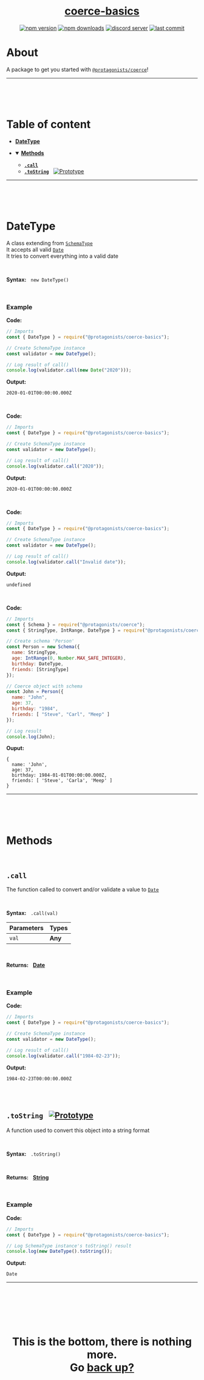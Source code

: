 <div id="top" align="center">

<h1><a href="https://github.com/ThePywon/coerce">coerce-basics</a></h1>
 
[![npm version](https://img.shields.io/npm/v/@protagonists/coerce-basics)](https://npmjs.com/package/@protagonists/coerce-basics)
[![npm downloads](https://img.shields.io/npm/dt/@protagonists/coerce-basics)](https://npmjs.com/package/@protagonists/coerce-basics)
[![discord server](https://img.shields.io/discord/937758194736955443?logo=discord&logoColor=white)](https://discord.gg/cwhj3EgqGP)
[![last commit](https://img.shields.io/github/last-commit/ThePywon/coerce-basics)](https://github.com/ThePywon/coerce-basics)
 
</div>


# About

A package to get you started with [`@protagonists/coerce`](https://www.npmjs.com/package/@protagonists/coerce)!

---

<br/><br/><br/>

# Table of content

* [**DateType**](#datetype)

* <details open><summary><a href="#methods"><b>Methods</b></a></summary>
  <p>

  * [**`.call`**](#call)
  * [**`.toString`**](#tostring) &nbsp; [![Prototype](https://shields.io/badge/-Prototype-orange)](https://javascript.info/prototype-inheritance)
    
  </p>
</details>

---

<br/><br/><br/>



<a id="datetype"></a>

# DateType

A class extending from [`SchemaType`](https://github.com/ThePywon/coerce/blob/main/documentation/SchemaType.md)  
It accepts all valid [`Date`](https://javascript.info/date)  
It tries to convert everything into a valid date

<br/>

**Syntax:** &nbsp; `new DateType()`

<br/>

### **Example**

**Code:**

```js
// Imports
const { DateType } = require("@protagonists/coerce-basics");

// Create SchemaType instance
const validator = new DateType();

// Log result of call()
console.log(validator.call(new Date("2020")));
```

**Output:**

```
2020-01-01T00:00:00.000Z
```

<br/>

**Code:**

```js
// Imports
const { DateType } = require("@protagonists/coerce-basics");

// Create SchemaType instance
const validator = new DateType();

// Log result of call()
console.log(validator.call("2020"));
```

**Output:**

```
2020-01-01T00:00:00.000Z
```

<br/>

**Code:**

```js
// Imports
const { DateType } = require("@protagonists/coerce-basics");

// Create SchemaType instance
const validator = new DateType();

// Log result of call()
console.log(validator.call("Invalid date"));
```

**Output:**

```
undefined
```

<br/>

**Code:**

```js
// Imports
const { Schema } = require("@protagonists/coerce");
const { StringType, IntRange, DateType } = require("@protagonists/coerce-basics");

// Create schema 'Person'
const Person = new Schema({
  name: StringType,
  age: IntRange(0, Number.MAX_SAFE_INTEGER),
  birthday: DateType,
  friends: [StringType]
});

// Coerce object with schema
const John = Person({
  name: "John",
  age: 37,
  birthday: "1984",
  friends: [ "Steve", "Carl", "Meep" ]
});

// Log result
console.log(John);
```

**Ouput:**

```
{
  name: 'John',
  age: 37,
  birthday: 1984-01-01T00:00:00.000Z,
  friends: [ 'Steve', 'Carla', 'Meep' ]
}
```

---

<br/><br/><br/>

# Methods

<br/>

## `.call`

The function called to convert and/or validate a value to [`Date`](https://javascript.info/date)

<br/>

**Syntax:** &nbsp; `.call(val)`

|**Parameters**|**Types**|
|-|-|
|`val`|**Any**|

<br/>

**Returns:** &nbsp; [**Date**](https://javascript.info/date)

<br/>

### **Example**

**Code:**

```js
// Imports
const { DateType } = require("@protagonists/coerce-basics");

// Create SchemaType instance
const validator = new DateType();

// Log result of call()
console.log(validator.call("1984-02-23"));
```

**Output:**

```
1984-02-23T00:00:00.000Z
```

<br/><br/>

<a id="tostring"></a>

## `.toString` &nbsp; [![Prototype](https://shields.io/badge/-Prototype-orange)](https://javascript.info/prototype-inheritance)

A function used to convert this object into a string format

<br/>

**Syntax:** &nbsp; `.toString()`

<br/>

**Returns:** &nbsp; [**String**](https://javascript.info/string)

<br/>

### **Example**

**Code:**

```js
// Imports
const { DateType } = require("@protagonists/coerce-basics");

// Log SchemaType instance's toString() result
console.log(new DateType().toString());
```

**Output:**

```
Date
```

---

<br/><br/><br/><br/><br/>

<h1 align="center">This is the bottom, there is nothing more.<br/>
Go <a href="#top">back up?</a></h1>
